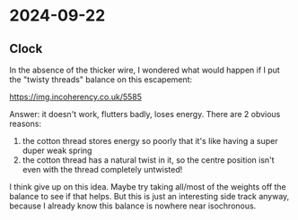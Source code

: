 # 2024-09-22

## Clock

In the absence of the thicker wire, I wondered what would happen if I put the "twisty threads" balance on this escapement:

https://img.incoherency.co.uk/5585

Answer: it doesn't work, flutters badly, loses energy. There are 2 obvious reasons:

1. the cotton thread stores energy so poorly that it's like having a super duper weak spring
2. the cotton thread has a natural twist in it, so the centre position isn't even with the thread completely untwisted!

I think give up on this idea. Maybe try taking all/most of the weights off the balance to see if that helps. But this is
just an interesting side track anyway, because I already know this balance is nowhere near isochronous.
